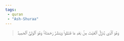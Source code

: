```yaml
---
tags: 
 - quran 
 - "Ash-Shuraa"
---
```


> وَهُوَ ٱلَّذِي يُنَزِّلُ ٱلۡغَيۡثَ مِنۢ بَعۡدِ مَا قَنَطُواْ وَيَنشُرُ رَحۡمَتَهُۥۚ وَهُوَ ٱلۡوَلِيُّ ٱلۡحَمِيدُ
